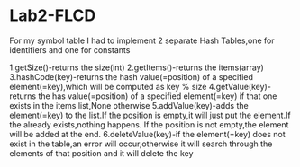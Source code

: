 # Lab2-FLCD
For my symbol table I had to implement 2 separate Hash Tables,one for identifiers and one for constants


1.getSize()-returns the size(int)
2.getItems()-returns the items(array)
3.hashCode(key)-returns the hash value(=position) of a specified element(=key),which will be computed as key % size
4.getValue(key)-returns the has value(=position) of a specified element(=key) if that one exists in the items list,None otherwise
5.addValue(key)-adds the element(=key) to the list.If the position is empty,it will just put the element.If the already exists,nothing happens.
                If the position is not empty,the element will be added at the end.
6.deleteValue(key)-if the element(=key) does not exist in the table,an error will occur,otherwise it will search through the elements of that position and it will delete the key

